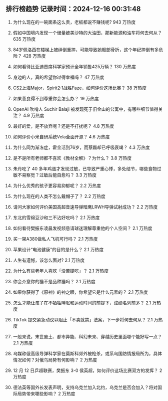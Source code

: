 
## 排行榜趋势 记录时间：2024-12-16 00:31:48
  
  1. 为什么现在的一碗面条这么贵，老板都说不赚钱呢? 943 万热度
    
  2. 假如中国境内发现一个储量媲美沙特的大油田，那新能源和油车将何去何从？ 635 万热度
    
  3. 84岁佩洛西在楼梯上被绊倒重摔，可能导致她髋部骨折，这个年纪摔倒有多危险？ 428 万热度
    
  4. 如何看待比亚迪首席科学家预计全年销售425万辆？ 130 万热度
    
  5. 身边的人，真的希望你过得幸福吗？ 47 万热度
    
  6. CS2上海Major，Spirit2:1战胜Faze，如何评价这场比赛？ 38 万热度
    
  7. 如果善良得不到尊重你会怎么办？ 19 万热度
    
  8. OpenAI 吹哨人 Suchir Balaji 被发现死于旧金山的公寓中，有哪些细节值得关注？ 4.9 万热度
    
  9. 最好的爱，是不放弃呢？还是不打扰呢？ 4.8 万热度
    
  10. 如何评价小米自研系统Vela全面开源？ 4.6 万热度
    
  11. 为什么同为渐冻症，霍金活到76岁，而蔡磊却已呼吸衰竭？ 4.3 万热度
    
  12. 是不是所有老师都不喜欢《教材全解》？为什么？ 3.8 万热度
    
  13. 朱丹吃了 40 多年鸡蛋才发现过敏，已导致严重心悸，多处结节，哪些食物过敏不易察觉？过敏后能自愈吗？ 3.3 万热度
    
  14. 为什么优秀的孩子更容易抑郁呢？ 2.2 万热度
    
  15. 为什么现在的人类不怎么戴帽子了？ 2.2 万热度
    
  16. 请问大家如何评价美国高超音速导弹暗鹰LRWH导弹试射成功？ 2.2 万热度
    
  17. 东北的雪绵豆沙和三不沾好吃吗？ 2.1 万热度
    
  18. 如何看待樊振东凌晨发视频恳请球迷理解尊重他的个人空间？ 2.1 万热度
    
  19. 买一架A380做私人飞机可行吗？ 2.1 万热度
    
  20. 苹果设计“电池健康”的目的是什么？ 2.1 万热度
    
  21. 人生有遗憾，该怎么面对? 2.1 万热度
    
  22. 为什么有些老年人喜欢「没苦硬吃」？ 2.1 万热度
    
  23. 你会介意你的猫不是品种猫吗？ 2.1 万热度
    
  24. 如果你获得了《原神》的神之眼，你希望它是什么元素的？ 2.1 万热度
    
  25. 怎么才能让孩子在不牺牲睡眠和运动时间的前提下，成绩名列前茅？ 2.1 万热度
    
  26. TikTok 提交紧急动议以阻止「不卖就禁」法案，下一步将何去何从？ 2.1 万热度
    
  27. 一般来说，末世废土、都市异能、科幻未来、穿越历史里面哪个能好写一点？ 2.1 万热度
    
  28. 乌媒称俄高级导弹科学家在莫斯科郊外被枪杀，或系乌国防情报局所为，具体情况如何？对俄乌局势有何影响？ 2 万热度
    
  29. 12 月 12 日乒超联赛，樊振东 3-0 侯英超，如何评价这场比赛双方的发挥？ 2 万热度
    
  30. 德法英等国外长发表声明，支持乌克兰加入北约，乌克兰是否会加入？将对国际局势带来哪些影响？ 2 万热度
    